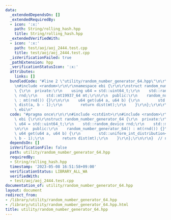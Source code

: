 ```yaml
---
data:
  _extendedDependsOn: []
  _extendedRequiredBy:
  - icon: ':x:'
    path: String/rolling_hash.hpp
    title: String/rolling_hash.hpp
  _extendedVerifiedWith:
  - icon: ':x:'
    path: test/aoj/aoj_2444.test.cpp
    title: test/aoj/aoj_2444.test.cpp
  _isVerificationFailed: true
  _pathExtension: hpp
  _verificationStatusIcon: ':x:'
  attributes:
    links: []
  bundledCode: "#line 2 \"utility/random_number_generator_64.hpp\"\n\r\n#include <cstdint>\r\
    \n#include <random>\r\n\r\nnamespace ebi {\r\n\r\nstruct random_number_generator_64\
    \ {\r\n  private:\r\n    using u64 = std::uint64_t;\r\n    std::random_device\
    \ rnd;\r\n    std::mt19937_64 mt;\r\n\r\n  public:\r\n    random_number_generator_64()\
    \ : mt(rnd()) {}\r\n\r\n    u64 get(u64 a, u64 b) {\r\n        std::uniform_int_distribution<u64>\
    \ dist(a, b - 1);\r\n        return dist(mt);\r\n    }\r\n};\r\n\r\n}  // namespace\
    \ ebi\n"
  code: "#pragma once\r\n\r\n#include <cstdint>\r\n#include <random>\r\n\r\nnamespace\
    \ ebi {\r\n\r\nstruct random_number_generator_64 {\r\n  private:\r\n    using\
    \ u64 = std::uint64_t;\r\n    std::random_device rnd;\r\n    std::mt19937_64 mt;\r\
    \n\r\n  public:\r\n    random_number_generator_64() : mt(rnd()) {}\r\n\r\n   \
    \ u64 get(u64 a, u64 b) {\r\n        std::uniform_int_distribution<u64> dist(a,\
    \ b - 1);\r\n        return dist(mt);\r\n    }\r\n};\r\n\r\n}  // namespace ebi"
  dependsOn: []
  isVerificationFile: false
  path: utility/random_number_generator_64.hpp
  requiredBy:
  - String/rolling_hash.hpp
  timestamp: '2023-05-08 16:51:58+09:00'
  verificationStatus: LIBRARY_ALL_WA
  verifiedWith:
  - test/aoj/aoj_2444.test.cpp
documentation_of: utility/random_number_generator_64.hpp
layout: document
redirect_from:
- /library/utility/random_number_generator_64.hpp
- /library/utility/random_number_generator_64.hpp.html
title: utility/random_number_generator_64.hpp
---
```

